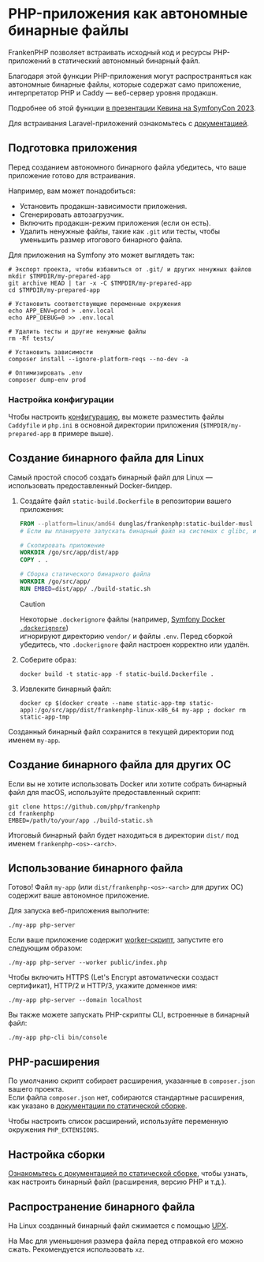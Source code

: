 # PHP-приложения как автономные бинарные файлы

FrankenPHP позволяет встраивать исходный код и ресурсы PHP-приложений в статический автономный бинарный файл.

Благодаря этой функции PHP-приложения могут распространяться как автономные бинарные файлы, которые содержат само приложение, интерпретатор PHP и Caddy — веб-сервер уровня продакшн.

Подробнее об этой функции [в презентации Кевина на SymfonyCon 2023](https://dunglas.dev/2023/12/php-and-symfony-apps-as-standalone-binaries/).

Для встраивания Laravel-приложений ознакомьтесь с [документацией](laravel.md#laravel-приложения-как-автономные-бинарные-файлы).

## Подготовка приложения

Перед созданием автономного бинарного файла убедитесь, что ваше приложение готово для встраивания.

Например, вам может понадобиться:

- Установить продакшн-зависимости приложения.
- Сгенерировать автозагрузчик.
- Включить продакшн-режим приложения (если он есть).
- Удалить ненужные файлы, такие как `.git` или тесты, чтобы уменьшить размер итогового бинарного файла.

Для приложения на Symfony это может выглядеть так:

```console
# Экспорт проекта, чтобы избавиться от .git/ и других ненужных файлов
mkdir $TMPDIR/my-prepared-app
git archive HEAD | tar -x -C $TMPDIR/my-prepared-app
cd $TMPDIR/my-prepared-app

# Установить соответствующие переменные окружения
echo APP_ENV=prod > .env.local
echo APP_DEBUG=0 >> .env.local

# Удалить тесты и другие ненужные файлы
rm -Rf tests/

# Установить зависимости
composer install --ignore-platform-reqs --no-dev -a

# Оптимизировать .env
composer dump-env prod
```

### Настройка конфигурации

Чтобы настроить [конфигурацию](config.md), вы можете разместить файлы `Caddyfile` и `php.ini` в основной директории приложения (`$TMPDIR/my-prepared-app` в примере выше).

## Создание бинарного файла для Linux

Самый простой способ создать бинарный файл для Linux — использовать предоставленный Docker-билдер.

1. Создайте файл `static-build.Dockerfile` в репозитории вашего приложения:

   ```dockerfile
   FROM --platform=linux/amd64 dunglas/frankenphp:static-builder-musl
   # Если вы планируете запускать бинарный файл на системах с glibc, используйте static-builder-gnu

   # Скопировать приложение
   WORKDIR /go/src/app/dist/app
   COPY . .

   # Сборка статического бинарного файла
   WORKDIR /go/src/app/
   RUN EMBED=dist/app/ ./build-static.sh
   ```

   > [!CAUTION]
   >
   > Некоторые `.dockerignore` файлы (например, [Symfony Docker `.dockerignore`](https://github.com/dunglas/symfony-docker/blob/main/.dockerignore))  
   > игнорируют директорию `vendor/` и файлы `.env`. Перед сборкой убедитесь, что `.dockerignore` файл настроен корректно или удалён.

2. Соберите образ:

   ```console
   docker build -t static-app -f static-build.Dockerfile .
   ```

3. Извлеките бинарный файл:

   ```console
   docker cp $(docker create --name static-app-tmp static-app):/go/src/app/dist/frankenphp-linux-x86_64 my-app ; docker rm static-app-tmp
   ```

Созданный бинарный файл сохранится в текущей директории под именем `my-app`.

## Создание бинарного файла для других ОС

Если вы не хотите использовать Docker или хотите собрать бинарный файл для macOS, используйте предоставленный скрипт:

```console
git clone https://github.com/php/frankenphp
cd frankenphp
EMBED=/path/to/your/app ./build-static.sh
```

Итоговый бинарный файл будет находиться в директории `dist/` под именем `frankenphp-<os>-<arch>`.

## Использование бинарного файла

Готово! Файл `my-app` (или `dist/frankenphp-<os>-<arch>` для других ОС) содержит ваше автономное приложение.

Для запуска веб-приложения выполните:

```console
./my-app php-server
```

Если ваше приложение содержит [worker-скрипт](worker.md), запустите его следующим образом:

```console
./my-app php-server --worker public/index.php
```

Чтобы включить HTTPS (Let's Encrypt автоматически создаст сертификат), HTTP/2 и HTTP/3, укажите доменное имя:

```console
./my-app php-server --domain localhost
```

Вы также можете запускать PHP-скрипты CLI, встроенные в бинарный файл:

```console
./my-app php-cli bin/console
```

## PHP-расширения

По умолчанию скрипт собирает расширения, указанные в `composer.json` вашего проекта.  
Если файла `composer.json` нет, собираются стандартные расширения, как указано в [документации по статической сборке](static.md).

Чтобы настроить список расширений, используйте переменную окружения `PHP_EXTENSIONS`.

## Настройка сборки

[Ознакомьтесь с документацией по статической сборке](static.md), чтобы узнать, как настроить бинарный файл (расширения, версию PHP и т.д.).

## Распространение бинарного файла

На Linux созданный бинарный файл сжимается с помощью [UPX](https://upx.github.io).

На Mac для уменьшения размера файла перед отправкой его можно сжать. Рекомендуется использовать `xz`.
